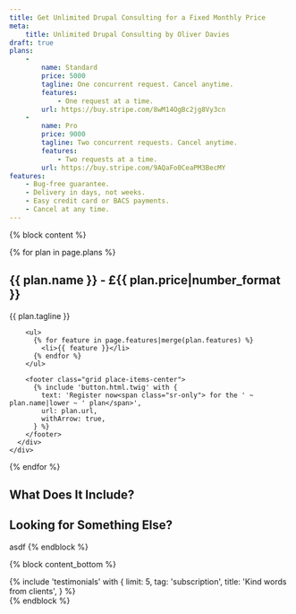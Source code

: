 ```yaml
---
title: Get Unlimited Drupal Consulting for a Fixed Monthly Price
meta:
    title: Unlimited Drupal Consulting by Oliver Davies
draft: true
plans:
    -
        name: Standard
        price: 5000
        tagline: One concurrent request. Cancel anytime.
        features:
            - One request at a time.
        url: https://buy.stripe.com/8wM14OgBc2jg8Vy3cn
    -
        name: Pro
        price: 9000
        tagline: Two concurrent requests. Cancel anytime.
        features:
            - Two requests at a time.
        url: https://buy.stripe.com/9AQaFo0CeaPM3BecMY
features:
    - Bug-free guarantee.
    - Delivery in days, not weeks.
    - Easy credit card or BACS payments.
    - Cancel at any time.
---
```


{% block content %}

<div class="grid gap-8 md:grid-cols-2">
  {% for plan in page.plans %}
    <div>
      <h2>{{ plan.name }} - £{{ plan.price|number_format }}</h2>
      <div>
        <p>{{ plan.tagline }}</p>

        <ul>
          {% for feature in page.features|merge(plan.features) %}
            <li>{{ feature }}</li>
          {% endfor %}
        </ul>

        <footer class="grid place-items-center">
          {% include 'button.html.twig' with {
            text: 'Register now<span class="sr-only"> for the ' ~ plan.name|lower ~ ' plan</span>',
            url: plan.url,
            withArrow: true,
          } %}
        </footer>
      </div>
    </div>
  {% endfor %}
</div>

## What Does It Include?

## Looking for Something Else?

asdf
{% endblock %}

{% block content_bottom %}
  <div class="space-y-12">
    {% include 'testimonials' with {
      limit: 5,
      tag: 'subscription',
      title: 'Kind words from clients',
    } %}
  </div>
{% endblock %}
